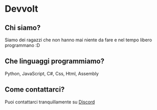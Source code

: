 # Devvolt
## Chi siamo?
Siamo dei ragazzi che non hanno mai niente da fare e nel tempo libero programmano :D

## Che linguaggi programmiamo?
Python, JavaScript, C#, Css, Html, Assembly

## Come contattarci?
Puoi contattarci tranquillamente su [Discord](https://dsc.gg/uccellini)
